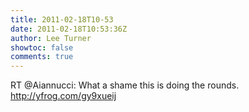 ```yaml
---
title: 2011-02-18T10-53
date: 2011-02-18T10:53:36Z
author: Lee Turner
showtoc: false
comments: true
---
```


RT @Aiannucci: What a shame this is doing the rounds. http://yfrog.com/gy9xueij

